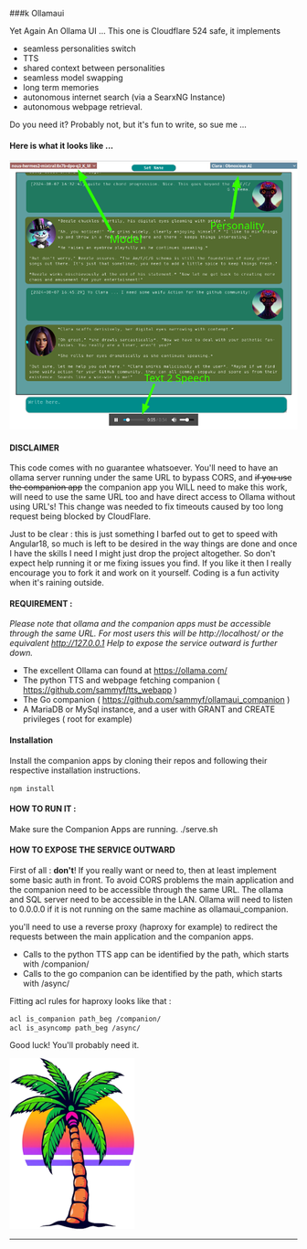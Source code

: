 ###k Ollamaui

Yet Again An Ollama UI ... This one is Cloudflare 524 safe, it implements
* seamless personalities switch
* TTS
* shared context between personalities
* seamless model swapping
* long term memories
* autonomous internet search (via a SearxNG Instance) 
* autonomous webpage retrieval.

Do you need it? Probably not, but it's fun to write, so sue me ...

#### Here is what it looks like ...

![screenshot.png](src/assets/images/screenshot.png)

#### DISCLAIMER

This code comes with no guarantee whatsoever. You'll need to have an ollama server running under the 
same URL to bypass CORS, and ~~if you use the companion app~~ the companion app you WILL need to make this work, 
will need to use the same URL too and have direct access to Ollama without using URL's! This change was needed 
to fix timeouts caused by too long request being blocked by CloudFlare. 

Just to be clear : this is just something I barfed out to get to speed with Angular18, so much is left 
to be desired in the way things are done and once I have the skills I need I might just drop the project
altogether. So don't expect help running it or me fixing issues you find. If you like it then I really 
encourage you to fork it and work on it yourself. Coding is a fun activity when it's raining outside.

#### REQUIREMENT :
*Please note that ollama and the companion apps must be accessible through the same URL. 
For most users this will be http://localhost/ or the equivalent http://127.0.0.1
Help to expose the service outward is further down.*

* The excellent Ollama can found at https://ollama.com/
* The python TTS and webpage fetching companion ( https://github.com/sammyf/tts_webapp ) 
* The Go companion ( https://github.com/sammyf/ollamaui_companion )
* A MariaDB or MySql instance, and a user with GRANT and CREATE privileges ( root for example)


#### Installation
Install the companion apps by cloning their repos and following their respective installation instructions.

`npm install`

#### HOW TO RUN IT :
Make sure the Companion Apps are running.
./serve.sh

#### HOW TO EXPOSE THE SERVICE OUTWARD
First of all : **don't**! If you really want or need to, then at least implement some basic auth in front. 
To avoid CORS problems the main application and the companion need to be accessible through the same URL.
The ollama and SQL server need to be accessible in the LAN. Ollama will need to listen to 0.0.0.0 if it is 
not running on the same machine as ollamaui_companion.

you'll need to use a reverse proxy (haproxy for example) to redirect the requests between the main application and 
the companion apps.

* Calls to the python TTS app can be identified by the path, which starts with /companion/
* Calls to the go companion can be identified by the path, which starts with /async/

Fitting acl rules for haproxy looks like that :

```
acl is_companion path_beg /companion/
acl is_asyncomp path_beg /async/
```

Good luck! You'll probably need it.

![logo-medium.png](src/assets/images/logo-medium.png)

---------------------
